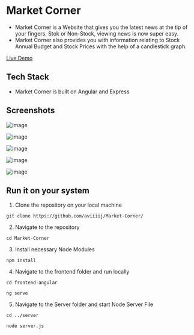 # Market Corner

- Market Corner is a Website that gives you the latest news at the tip of your fingers. Stok or Non-Stock, viewing news is now super easy.
- Market Corner also provides you with information relating to Stock Annual Budget and Stock Prices with the help of a candlestick graph.


[Live Demo](https://arnav318.github.io/MarketCorner/home)

## Tech Stack
- Market Corner is built on Angular and Express

## Screenshots

![image](https://user-images.githubusercontent.com/43349094/118336660-c2ba1f00-b52f-11eb-92ea-3772408c2d1c.png)

![image](https://user-images.githubusercontent.com/43349094/118336706-d4032b80-b52f-11eb-8a25-f6d15fd70572.png)

![image](https://user-images.githubusercontent.com/43349094/118336753-f137fa00-b52f-11eb-9c51-29859fa16e85.png)

![image](https://user-images.githubusercontent.com/43349094/118336840-1d537b00-b530-11eb-8ea5-6eb9aed446ff.png)

![image](https://user-images.githubusercontent.com/43349094/118336873-2b090080-b530-11eb-8dc6-3f400f61b9b9.png)

## Run it on your system
1. Clone the repository on your local machine

 ```git clone https://github.com/aviiiij/Market-Corner/```
 
2. Navigate to the repository

```cd Market-Corner```

3. Install necessary Node Modules

```npm install```

4. Navigate to the frontend folder and run locally

```cd frontend-angular```

```ng serve```

5. Navigate to the Server folder and start Node Server File

```cd ../server```

```node server.js```